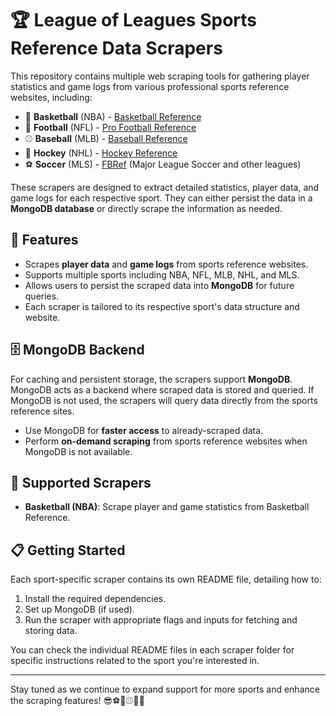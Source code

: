 # 🏆 League of Leagues Sports Reference Data Scrapers

This repository contains multiple web scraping tools for gathering player statistics and game logs from various professional sports reference websites, including:
- 🏀 **Basketball** (NBA) - [Basketball Reference](https://www.basketball-reference.com)
- 🏈 **Football** (NFL) - [Pro Football Reference](https://www.pro-football-reference.com)
- ⚾ **Baseball** (MLB) - [Baseball Reference](https://www.baseball-reference.com)
- 🏒 **Hockey** (NHL) - [Hockey Reference](https://www.hockey-reference.com)
- ⚽ **Soccer** (MLS) - [FBRef](https://fbref.com/en/) (Major League Soccer and other leagues)

These scrapers are designed to extract detailed statistics, player data, and game logs for each respective sport. They can either persist the data in a **MongoDB database** or directly scrape the information as needed.

## 🚀 Features

- Scrapes **player data** and **game logs** from sports reference websites.
- Supports multiple sports including NBA, NFL, MLB, NHL, and MLS.
- Allows users to persist the scraped data into **MongoDB** for future queries.
- Each scraper is tailored to its respective sport's data structure and website.

## 🗄️ MongoDB Backend

For caching and persistent storage, the scrapers support **MongoDB**. MongoDB acts as a backend where scraped data is stored and queried. If MongoDB is not used, the scrapers will query data directly from the sports reference sites.

- Use MongoDB for **faster access** to already-scraped data.
- Perform **on-demand scraping** from sports reference websites when MongoDB is not available.

## 🏅 Supported Scrapers

- **Basketball (NBA)**: Scrape player and game statistics from Basketball Reference.

## 📋 Getting Started

Each sport-specific scraper contains its own README file, detailing how to:
1. Install the required dependencies.
2. Set up MongoDB (if used).
3. Run the scraper with appropriate flags and inputs for fetching and storing data.

You can check the individual README files in each scraper folder for specific instructions related to the sport you're interested in.

---

Stay tuned as we continue to expand support for more sports and enhance the scraping features! 😎⚽🏀⚾🏒🏈